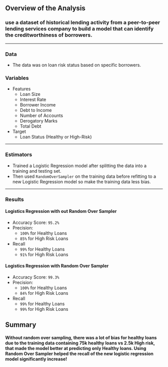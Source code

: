 ## Overview of the Analysis

### use a dataset of historical lending activity from a peer-to-peer lending services company to build a model that can identify the creditworthiness of borrowers.
---

### Data
- The data was on loan risk status based on specific borrowers.

### Variables
- Features
  - Loan Size
  - Interest Rate
  - Borrower Income
  - Debt to Income
  - Number of Accounts
  - Derogatory Marks
  - Total Debt
- Target
  - Loan Status (Healthy or High-Risk)
---

### Estimators
- Trained a Logistic Regression model  after splitting the data into a training and testing set.
- Then used `RandomOverSampler` on the training data before refitting to a new Logistic Regression model so make the training data less bias.
---

### Results

#### Logistics Regression with out Random Over Sampler
- Accuracy Score: `95.2%`
- Precision: 
  - `100%` for Healthy Loans
  - `85%` for High Risk Loans
- Recall
  - `99%` for Healthy Loans
  - `91%` for High Risk Loans

#### Logistics Regression with Random Over Sampler
- Accuracy Score: `99.3%`
- Precision: 
  - `100%` for Healthy Loans
  - `84%` for High Risk Loans
- Recall
  - `99%` for Healthy Loans
  - `99%` for High Risk Loans

## Summary

#### Without random over sampling, there was a lot of bias for healthy loans due to the training data containing 75k healthy loans vs 2.5k High risk, that made the model better at predicting only Healthy loans. Using Random Over Sampler helped the recall of the new logistic regression model significantly increase!
